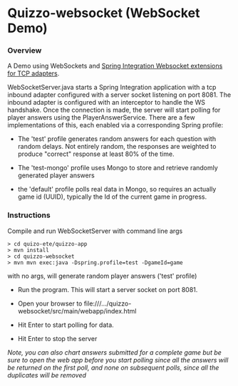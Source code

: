 Quizzo-websocket (WebSocket Demo)
==========================================
### Overview

A Demo using WebSockets and [Spring Integration Websocket extensions for TCP adapters](https://github.com/SpringSource/spring-integration-extensions/tree/master/spring-integration-ip-extensions). 

WebSocketServer.java starts a Spring Integration application with a tcp inbound adapter configured with a server socket listening on port 8081. The inbound adapter is configured with an interceptor to handle the WS handshake. Once the connection is made, the server will start polling for player answers using the PlayerAnswerService. There are a few implementations of this, each enabled via a corresponding Spring profile:   

 * The 'test' profile generates random answers for each question with random delays. Not entirely random, the responses are weighted to produce "correct" response at least 80% of the time. 
  
 * The 'test-mongo' profile uses Mongo to store and retrieve randomly generated player answers

 * the 'default' profile polls real data in Mongo, so requires an actually game id (UUID), typically the Id of the current game in progress.


### Instructions

Compile and run WebSocketServer with command line args <spring-profile> <game-id>

	> cd quizo-ete/quizzo-app
	> mvn install
	> cd quizzo-websocket
	> mvn mvn exec:java -Dspring.profile=test -DgameId=game 


with no args, will generate random player answers ('test' profile)

* Run the program. This will start a server socket on port 8081. 

* Open your browser to file:///.../quizzo-websocket/src/main/webapp/index.html

* Hit Enter to start polling for data. 

* Hit Enter to stop the server

*Note, you can also chart answers submitted for a complete game but be sure to open the web app before you start polling since all the answers will be returned on the first poll, and none on subsequent polls, since all the duplicates will be removed*


 